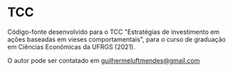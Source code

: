 # TCC
Código-fonte desenvolvido para o TCC "Estratégias de investimento em ações baseadas em vieses comportamentais", para o curso de graduação em Ciências Econômicas da UFRGS (2021).

O autor pode ser contatado em guilhermeluftmendes@gmail.com
